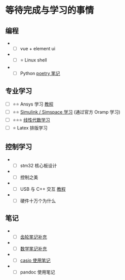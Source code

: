 # 等待完成与学习的事情
## 编程
* - [ ] vue + element ui
* - [ ] ⭐ Linux shell
* - [ ] Python [poetry 笔记](/coding/py/random/poetry.md)

## 专业学习
- [ ] ⭐⭐ Ansys 学习 [教程](https://www.bilibili.com/video/BV1u4411B7Fo)
- [ ] ⭐⭐ [Simulink / Simspace 学习](/course/software/simulink/base.md) (通过官方 Oramp 学习)
- [ ] ⭐⭐⭐ [线性代数学习](/course/math/Linear_Algebra)
- [ ] ⭐ Latex 排版学习

## 控制学习
* - [ ] stm32 核心板设计
* - [ ] 控制之美
* - [ ] USB 与 C++ 交互 [教程](https://blog.csdn.net/wxc_1998/article/details/131512903)
* - [ ] 硬件十万个为什么

## 笔记
* - [ ] [齿轮笔记补充](/course/machine/machine_design/gear.md) 
* - [ ] [数学笔记补充](/course/math/hand_book) 
* - [ ] [casio 使用笔记](./casio.md)
* - [ ] pandoc 使用笔记

